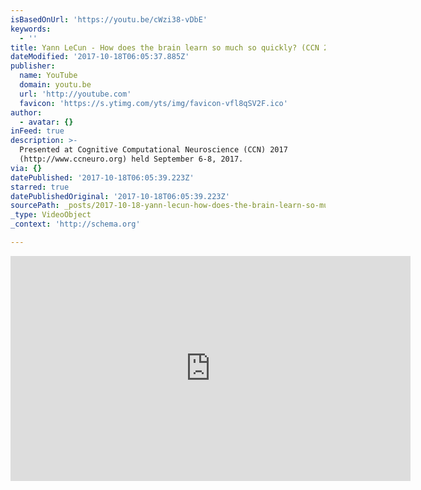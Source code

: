 ```yaml
---
isBasedOnUrl: 'https://youtu.be/cWzi38-vDbE'
keywords:
  - ''
title: Yann LeCun - How does the brain learn so much so quickly? (CCN 2017)
dateModified: '2017-10-18T06:05:37.885Z'
publisher:
  name: YouTube
  domain: youtu.be
  url: 'http://youtube.com'
  favicon: 'https://s.ytimg.com/yts/img/favicon-vfl8qSV2F.ico'
author:
  - avatar: {}
inFeed: true
description: >-
  Presented at Cognitive Computational Neuroscience (CCN) 2017
  (http://www.ccneuro.org) held September 6-8, 2017.
via: {}
datePublished: '2017-10-18T06:05:39.223Z'
starred: true
datePublishedOriginal: '2017-10-18T06:05:39.223Z'
sourcePath: _posts/2017-10-18-yann-lecun-how-does-the-brain-learn-so-much-so-quickly-c.md
_type: VideoObject
_context: 'http://schema.org'

---
```

<iframe src="https://cdn.embedly.com/widgets/media.html?src=http%3A%2F%2Fwww.youtube.com%2Fembed%2FcWzi38-vDbE&amp;url=http%3A%2F%2Fwww.youtube.com%2Fwatch%3Fv%3DcWzi38-vDbE&amp;image=http%3A%2F%2Fi.ytimg.com%2Fvi%2FcWzi38-vDbE%2Fhqdefault.jpg&amp;key=a715cf41cc93453ca338d350cd26f87b&amp;type=text%2Fhtml&amp;schema=youtube" width="640" height="360" scrolling="no" frameborder="0" allowfullscreen="" style=""></iframe>